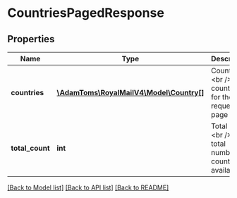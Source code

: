 # CountriesPagedResponse

## Properties
Name | Type | Description | Notes
------------ | ------------- | ------------- | -------------
**countries** | [**\AdamToms\RoyalMailV4\Model\Country[]**](Country.md) | Countries &lt;br /&gt;The countries for the requested page only. | 
**total_count** | **int** | Total Count &lt;br /&gt;The total number of countries available | 

[[Back to Model list]](../../README.md#documentation-for-models) [[Back to API list]](../../README.md#documentation-for-api-endpoints) [[Back to README]](../../README.md)

